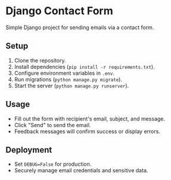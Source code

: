 # Django Contact Form

Simple Django project for sending emails via a contact form.

## Setup

1. Clone the repository.
2. Install dependencies (`pip install -r requirements.txt`).
3. Configure environment variables in `.env`.
4. Run migrations (`python manage.py migrate`).
5. Start the server (`python manage.py runserver`).

## Usage

- Fill out the form with recipient's email, subject, and message.
- Click "Send" to send the email.
- Feedback messages will confirm success or display errors.

## Deployment

- Set `DEBUG=False` for production.
- Securely manage email credentials and sensitive data.
